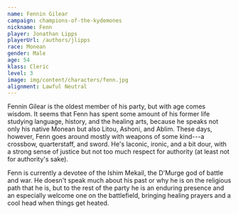 ```yaml
---
name: Fennin Gilear
campaign: champions-of-the-kydemones
nickname: Fenn
player: Jonathan Lipps
playerUrl: /authors/jlipps
race: Monean
gender: Male
age: 54
klass: Cleric
level: 3
image: img/content/characters/fenn.jpg
alignment: Lawful Neutral
---
```


Fennin Gilear is the oldest member of his party, but with age comes wisdom. It seems that Fenn has
spent some amount of his former life studying language, history, and the healing arts, because he
speaks not only his native Monean but also Litou, Ashoni, and Ablim. These days, however, Fenn goes
around mostly with weapons of some kind---a crossbow, quarterstaff, and sword. He's laconic,
ironic, and a bit dour, with a strong sense of justice but not too much respect for authority (at
least not for authority's sake).

Fenn is currently a devotee of the Ishim Mekail, the D'Murge god of battle and war. He doesn't
speak much about his past or why he is on the religious path that he is, but to the rest of the
party he is an enduring presence and an especially welcome one on the battlefield, bringing healing
prayers and a cool head when things get heated.
